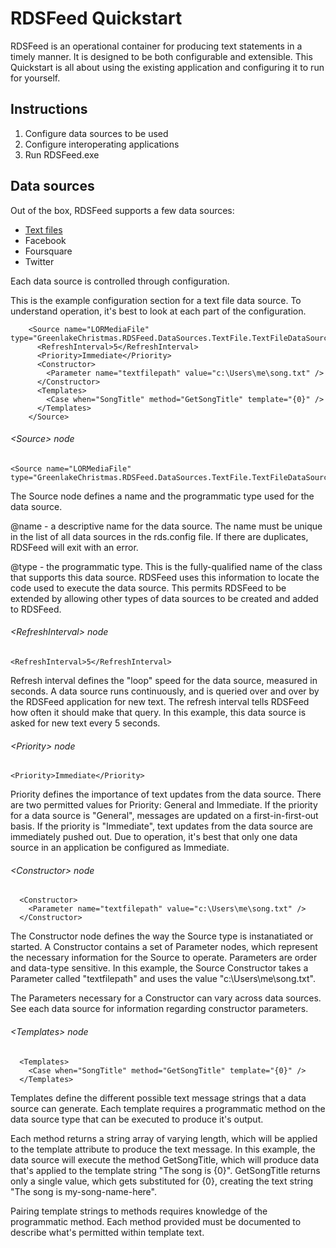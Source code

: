 ﻿# RDSFeed Quickstart

RDSFeed is an operational container for producing text statements in a timely manner. It is designed to
be both configurable and extensible. This Quickstart is all about using the existing application and
configuring it to run for yourself.

## Instructions
1. Configure data sources to be used
2. Configure interoperating applications
3. Run RDSFeed.exe

## Data sources

Out of the box, RDSFeed supports a few data sources:

* [Text files](https://github.com/greenlakexmas/RDSFeed/edit/master/DataSources/TextFiles/TEXTFILES.md)
* Facebook
* Foursquare
* Twitter

Each data source is controlled through configuration.

This is the example configuration section for a text file data source. To understand operation, it's best
to look at each part of the configuration.

```
    <Source name="LORMediaFile" type="GreenlakeChristmas.RDSFeed.DataSources.TextFile.TextFileDataSource">
      <RefreshInterval>5</RefreshInterval>
      <Priority>Immediate</Priority>
      <Constructor>
        <Parameter name="textfilepath" value="c:\Users\me\song.txt" />
      </Constructor>
      <Templates>
        <Case when="SongTitle" method="GetSongTitle" template="{0}" />
      </Templates>
    </Source>
```

###### &lt;Source&gt; node
```
<Source name="LORMediaFile" type="GreenlakeChristmas.RDSFeed.DataSources.TextFile.TextFileDataSource">
```
The Source node defines a name and the programmatic type used for the data source.

@name - a descriptive name for the data source. The name must be unique in the list of all data sources in the 
rds.config file. If there are duplicates, RDSFeed will exit with an error.

@type - the programmatic type. This is the fully-qualified name of the class that supports this data source.
RDSFeed uses this information to locate the code used to execute the data source. This permits RDSFeed to be
extended by allowing other types of data sources to be created and added to RDSFeed.

###### &lt;RefreshInterval&gt; node
```
<RefreshInterval>5</RefreshInterval>
```
Refresh interval defines the "loop" speed for the data source, measured in seconds. A data source runs 
continuously, and is queried over and over by the RDSFeed application for new text. The refresh interval
tells RDSFeed how often it should make that query. In this example, this data source is asked for new 
text every 5 seconds.

###### &lt;Priority&gt; node
```
<Priority>Immediate</Priority>
```

Priority defines the importance of text updates from the data source. There are two permitted values for
Priority: General and Immediate. If the priority for a data source is "General", messages are updated on a
first-in-first-out basis. If the priority is "Immediate", text updates from the data source are immediately
pushed out. Due to operation, it's best that only one data source in an application be configured as Immediate.


###### &lt;Constructor&gt; node
```
  <Constructor>
    <Parameter name="textfilepath" value="c:\Users\me\song.txt" />
  </Constructor>
```

The Constructor node defines the way the Source type is instanatiated or started. A Constructor contains a 
set of Parameter nodes, which represent the necessary information for the Source to operate. Parameters are
order and data-type sensitive. In this example, the Source Constructor takes a Parameter called "textfilepath" 
and uses the value "c:\Users\me\song.txt".

The Parameters necessary for a Constructor can vary across data sources. See each data source for information
regarding constructor parameters.


###### &lt;Templates&gt; node
```
  <Templates>
    <Case when="SongTitle" method="GetSongTitle" template="{0}" />
  </Templates>
```

Templates define the different possible text message strings that a data source can generate. Each 
template requires a programmatic method on the data source type that can be executed to produce it's
output.

Each method returns a string array of varying length, which will be applied to the template attribute 
to produce the text message. In this example, the data source will execute the method GetSongTitle, 
which will produce data that's applied to the template string "The song is {0}". GetSongTitle returns 
only a single value, which gets substituted for {0}, creating the text string 
"The song is my-song-name-here".

Pairing template strings to methods requires knowledge of the programmatic method. Each
method provided must be documented to describe what's permitted within template text.
